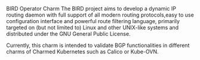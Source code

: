 BIRD Operator Charm
The BIRD project aims to develop a dynamic IP routing daemon with full support of all modern routing protocols,easy to use configuration interface and powerful route filtering language, primarily targeted on (but not limited to) Linux and other UNIX-like systems and distributed under the GNU General Public License.

Currently, this charm is intended to validate BGP functionalities in different charms of Charmed Kubernetes such as Calico or Kube-OVN.
